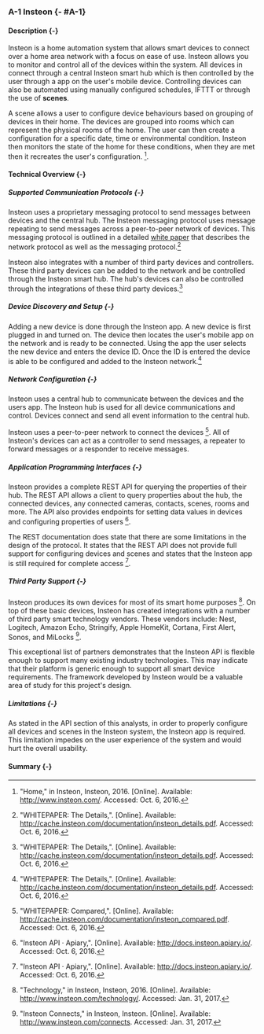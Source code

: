 ### A-1 Insteon {- #A-1}

#### Description {-}

Insteon is a home automation system that allows smart devices to connect over a home area network
with a focus on ease of use. Insteon allows you to monitor and control all of the devices within
the system. All devices in connect through a central Insteon smart hub which is then controlled
by the user through a app on the user's mobile device. Controlling devices can also be automated
using manually configured schedules, IFTTT or through the use of **scenes**.

A scene allows a user to configure device behaviours based on grouping of devices in their home.
The devices are grouped into rooms which can represent the physical rooms of the home. The user
can then create a configuration for a specific date, time or environmental condition. Insteon
then monitors the state of the home for these conditions, when they are met then it recreates
the user's configuration. [^A-1-1].

#### Technical Overview {-}

##### Supported Communication Protocols {-}

Insteon uses a proprietary messaging protocol to send messages between devices and the central hub.
The Insteon messaging protocol uses message repeating to send messages across a peer-to-peer network
of devices. This messaging protocol is outlined in a detailed
[white paper](http://cache.insteon.com/documentation/insteon_details.pdf) that describes the
network protocol as well as the messaging protocol.[^A-1-2]

Insteon also integrates with a number of third party devices and controllers. These third party
devices can be added to the network and be controlled through the Insteon smart hub. The hub's
devices can also be controlled through the integrations of these third party devices.[^A-1-2]

##### Device Discovery and Setup {-}

Adding a new device is done through the Insteon app. A new device is first plugged in and turned on.
The device then locates the user's mobile app on the network and is ready to be connected.
Using the app the user selects the new device and enters the device ID. Once the ID is
entered the device is able to be configured and added to the Insteon network.[^A-1-2]

##### Network Configuration {-}

Insteon uses a central hub to communicate between the devices and the users app. The Insteon hub
is used for all device communications and control. Devices connect and send all event information
to the central hub.

Insteon uses a peer-to-peer network to connect the devices [^A-1-3]. All of Insteon's devices can
act as a controller to send messages, a repeater to forward messages or a responder to receive
messages.

##### Application Programming Interfaces {-}

Insteon provides a complete REST API for querying the properties of their hub. The REST API allows
a client to query properties about the hub, the connected devices, any connected cameras, contacts,
scenes, rooms and more. The API also provides endpoints for setting data values in devices and
configuring properties of users [^A-1-4].

The REST documentation does state that there are some limitations in the design of the protocol.
It states that the REST API does not provide full support for configuring devices and scenes and
states that the Insteon app is still required for complete access [^A-1-4].

##### Third Party Support {-}

Insteon produces its own devices for most of its smart home purposes [^A-1-5]. On top of these
basic devices, Insteon has created integrations with a number of third party smart technology
vendors. These vendors include: Nest, Logitech, Amazon Echo, Stringify, Apple HomeKit,
Cortana, First Alert, Sonos, and MiLocks [^A-1-6].

This exceptional list of partners demonstrates that the Insteon API is flexible enough to
support many existing industry technologies. This may indicate that their platform is
generic enough to support all smart device requirements. The framework developed by Insteon
would be a valuable area of study for this project's design.

##### Limitations {-}

As stated in the API section of this analysts, in order to properly configure all devices and
scenes in the Insteon system, the Insteon app is required. This limitation impedes on the
user experience of the system and would hurt the overall usability.

#### Summary {-}


[^A-1-1]: "Home," in Insteon, Insteon, 2016. [Online]. Available: <http://www.insteon.com/>. Accessed: Oct. 6, 2016.
[^A-1-2]: "WHITEPAPER: The Details,". [Online]. Available: <http://cache.insteon.com/documentation/insteon_details.pdf>. Accessed: Oct. 6, 2016.
[^A-1-3]: "WHITEPAPER: Compared,". [Online]. Available: <http://cache.insteon.com/documentation/insteon_compared.pdf>. Accessed: Oct. 6, 2016.
[^A-1-4]: "Insteon API · Apiary,". [Online]. Available: <http://docs.insteon.apiary.io/>. Accessed: Oct. 6, 2016.
[^A-1-5]: "Technology," in Insteon, Insteon, 2016. [Online]. Available: <http://www.insteon.com/technology/>. Accessed: Jan. 31, 2017.
[^A-1-6]: "Insteon Connects," in Insteon, Insteon. [Online]. Available: <http://www.insteon.com/connects>. Accessed: Jan. 31, 2017.



